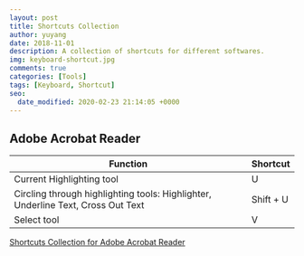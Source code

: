 ```yaml
---
layout: post
title: Shortcuts Collection
author: yuyang
date: 2018-11-01
description: A collection of shortcuts for different softwares.
img: keyboard-shortcut.jpg
comments: true
categories: [Tools]
tags: [Keyboard, Shortcut]
seo:
  date_modified: 2020-02-23 21:14:05 +0000
---
```


## Adobe Acrobat Reader

Function | Shortcut
-------- | ---------
Current Highlighting tool | U
Circling through highlighting tools: Highlighter, Underline Text, Cross Out Text | Shift + U
Select tool | V

[Shortcuts Collection for Adobe Acrobat Reader](https://helpx.adobe.com/acrobat/using/keyboard-shortcuts.html)
